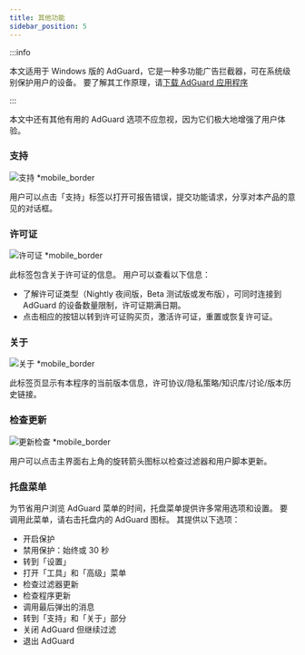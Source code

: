 ```yaml
---
title: 其他功能
sidebar_position: 5
---
```


:::info

本文适用于 Windows 版的 AdGuard，它是一种多功能广告拦截器，可在系统级别保护用户的设备。 要了解其工作原理，请[下载 AdGuard 应用程序](https://agrd.io/download-kb-adblock)

:::

本文中还有其他有用的 AdGuard 选项不应忽视，因为它们极大地增强了用户体验。

### 支持

![支持 \*mobile_border](https://cdn.adtidy.org/content/kb/ad_blocker/windows/overview/support.png)

用户可以点击「支持」标签以打开可报告错误，提交功能请求，分享对本产品的意见的对话框。

### 许可证

![许可证 \*mobile_border](https://cdn.adtidy.org/content/kb/ad_blocker/windows/overview/license.png)

此标签包含关于许可证的信息。 用户可以查看以下信息：

- 了解许可证类型（Nightly 夜间版，Beta 测试版或发布版），可同时连接到 AdGuard 的设备数量限制，许可证期满日期。
- 点击相应的按钮以转到许可证购买页，激活许可证，重置或恢复许可证。

### 关于

![关于 \*mobile_border](https://cdn.adtidy.org/content/kb/ad_blocker/windows/overview/about.png)

此标签页显示有本程序的当前版本信息，许可协议/隐私策略/知识库/讨论/版本历史链接。

### 检查更新

![更新检查 \*mobile_border](https://cdn.adtidy.org/content/kb/ad_blocker/windows/overview/check-updates.png)

用户可以点击主界面右上角的旋转箭头图标以检查过滤器和用户脚本更新。

### 托盘菜单

为节省用户浏览 AdGuard 菜单的时间，托盘菜单提供许多常用选项和设置。 要调用此菜单，请右击托盘内的 AdGuard 图标。 其提供以下选项：

- 开启保护
- 禁用保护：始终或 30 秒
- 转到「设置」
- 打开「工具」和「高级」菜单
- 检查过滤器更新
- 检查程序更新
- 调用最后弹出的消息
- 转到「支持」和「关于」部分
- 关闭 AdGuard 但继续过滤
- 退出 AdGuard
